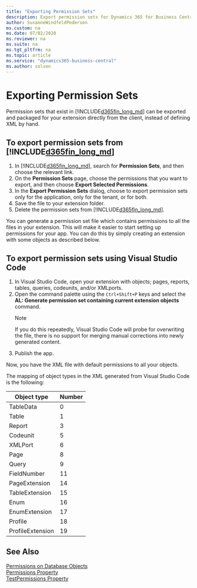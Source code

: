 ```yaml
---
title: "Exporting Permission Sets"
description: Export permission sets for Dynamics 365 for Business Central.
author: SusanneWindfeldPedersen
ms.custom: na
ms.date: 07/02/2020
ms.reviewer: na
ms.suite: na
ms.tgt_pltfrm: na
ms.topic: article
ms.service: "dynamics365-business-central"
ms.author: solsen
---
```


# Exporting Permission Sets

Permission sets that exist in [!INCLUDE[d365fin_long_md](includes/d365fin_long_md.md)] can be exported and packaged for your extension directly from the client, instead of defining XML by hand. 

## To export permission sets from [!INCLUDE[d365fin_long_md](includes/d365fin_long_md.md)]

1. In [!INCLUDE[d365fin_long_md](includes/d365fin_long_md.md)], search for **Permission Sets**, and then choose the relevant link.
2. On the **Permission Sets** page, choose the permissions that you want to export, and then choose **Export Selected Permissions**.
3. In the **Export Permission Sets** dialog, choose to export permission sets only for the application, only for the tenant, or for both.
4. Save the file to your extension folder.
5. Delete the permission sets from [!INCLUDE[d365fin_long_md](includes/d365fin_long_md.md)]. 

You can generate a permission set file which contains permissions to all the files in your extension. This will make it easier to start setting up permissions for your app. You can do this by simply creating an extension with some objects as described below. 

## To export permission sets using Visual Studio Code

1. In Visual Studio Code, open your extension with objects; pages, reports, tables, queries, codeunits, and/or XMLports.  
2. Open the command palette using the `Ctrl+Shift+P` keys and select the **AL: Generate permission set containing current extension objects** command.  
    > [!NOTE]  
    > If you do this repeatedly, Visual Studio Code will probe for overwriting the file, there is no support for merging manual corrections into newly generated content.
3. Publish the app. 

Now, you have the XML file with default permissions to all your objects.

The mapping of object types in the XML generated from Visual Studio Code is the following:

|Object type|Number|
|-----------|------|
|TableData  |  0   |
|Table      |  1   |
|Report     |  3   |
|Codeunit   |  5   |
|XMLPort    |  6   |
|Page       |  8   |
|Query      |  9   |
|FieldNumber|  11  |
|PageExtension|  14|
|TableExtension| 15|
|Enum       |  16  |
|EnumExtension| 17 |
|Profile    |  18  |
|ProfileExtension|19|


## See Also
[Permissions on Database Objects](devenv-permissions-on-database-objects.md)  
[Permissions Property](properties/devenv-permissions-property.md)  
[TestPermissions Property](properties/devenv-testpermissions-property.md)  
